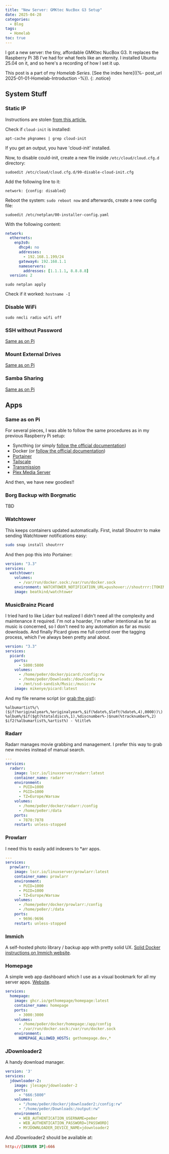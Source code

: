 ```yaml
---
title: "New Server: GMKtec NucBox G3 Setup"
date: 2025-04-28
categories:
  - Blog
tags:
  - Homelab
toc: true
---
```


I got a new server: the tiny, affordable GMKtec NucBox G3. It replaces the Raspberry Pi 3B I've had for what feels like an eternity. I installed Ubuntu 25.04 on it, and so here's a recording of how I set it up.

<!--more-->

This post is a part of my _Homelab Series_. [See the index here]({%- post_url 2025-01-01-Homelab-Introduction -%}).
{: .notice}

## System Stuff

### Static IP

Instructions are stolen [from this article.](https://learnubuntu.com/set-static-ip/)

Check if `cloud-init` is installed:

`apt-cache pkgnames | grep cloud-init`

If you get an output, you have 'cloud-init' installed.

Now, to disable could-init, create a new file inside `/etc/cloud/cloud.cfg.d` directory:

`sudoedit /etc/cloud/cloud.cfg.d/99-disable-cloud-init.cfg`

Add the following line to it:

`network: {config: disabled}`

Reboot the system: `sudo reboot now` and afterwards, create a new config file:

`sudoedit /etc/netplan/00-installer-config.yaml`

With the following content:

```yaml
network:
  ethernets:
    enp3s0:
      dhcp4: no
      addresses:
        - 192.168.1.199/24
      gateway4: 192.168.1.1
      nameservers:
        addresses: [1.1.1.1, 8.8.8.8]
  version: 2
```

`sudo netplan apply`

Check if it worked: `hostname -I`

### Disable WiFi

`sudo nmcli radio wifi off`

### SSH without Password

[Same as on Pi](/Homelab-Misc-Setup/#ssh-without-password)

### Mount External Drives

[Same as on Pi](/Homelab-Misc-Setup/#mount-external-hard-drive)

### Samba Sharing

[Same as on Pi](/Homelab-Misc-Setup/#samba-share-for-easy-file-management)

## Apps

### Same as on Pi

For several pieces, I was able to follow the same procedures as in my previous Raspberry Pi setup:

- Syncthing (or simply [follow the official documentation](https://apt.syncthing.net/))
- Docker (or [follow the official documentation](https://docs.docker.com/engine/install/ubuntu/#install-using-the-repository))
- [Portainer](/Homelab-Installing-Apps/#portainer)
- [Tailscale](/Homelab-Installing-Apps/#magic-of-remote-access-tailscale)
- [Transmission](/Homelab-Installing-Apps/#transmission)
- [Plex Media Server](/Homelab-Plex/#plex-media-server)

And then, we have new goodies!!

### Borg Backup with Borgmatic

TBD

### Watchtower

This keeps containers updated automatically. First, install Shoutrrr to make sending Watchtower notifications easy:

```bash
sudo snap install shoutrrr
```

And then pop this into Portainer:

```yaml
version: "3.3"
services:
  watchtower:
    volumes:
      - /var/run/docker.sock:/var/run/docker.sock
    environment: WATCHTOWER_NOTIFICATION_URL=pushover://shoutrrr:[TOKEN_APP]@[TOKEN_USER]/
    image: beatkind/watchtower
```

### MusicBrainz Picard

I tried hard to like Lidarr but realized I didn't need all the complexity and maintenance it required. I'm not a hoarder, I'm rather intentional as far as music is concerned, so I don't need to any automation as far as music downloads. And finally Picard gives me full control over the tagging process, which I've always been pretty anal about.

```yaml
version: "3.3"
services:
  picard:
    ports:
      - 5800:5800
    volumes:
      - /home/pe8er/docker/picard:/config:rw
      - /home/pe8er/Downloads:/downloads:rw
      - /mnt/ssd-sandisk/Music:/music:rw
    image: mikenye/picard:latest
```

And my file rename script (or [grab the gist](https://gist.github.com/Pe8er/270b524e5d48dfd3fa23b97d5e6a0062#file-0000-album_00-title-m4a-ptsp)):

`%albumartist%/\($if(%originalyear%,%originalyear%,$if(%date%,$left(%date%,4),0000))\) %album%/$if($gt(%totaldiscs%,1),%discnumber%-)$num(%tracknumber%,2) $if2(%albumartist%,%artist%) - %title%`

### Radarr

Radarr manages movie grabbing and management. I prefer this way to grab new movies instead of manual search.

```yaml
---
services:
  radarr:
    image: lscr.io/linuxserver/radarr:latest
    container_name: radarr
    environment:
      - PUID=1000
      - PGID=1000
      - TZ=Europe/Warsaw
    volumes:
      - /home/pe8er/docker/radarr:/config
      - /home/pe8er:/data
    ports:
      - 7878:7878
    restart: unless-stopped
```

### Prowlarr

I need this to easily add indexers to *arr apps.

```yaml
---
services:
  prowlarr:
    image: lscr.io/linuxserver/prowlarr:latest
    container_name: prowlarr
    environment:
      - PUID=1000
      - PGID=1000
      - TZ=Europe/Warsaw
    volumes:
      - /home/pe8er/docker/prowlarr:/config
      - /home/pe8er/:/data
    ports:
      - 9696:9696
    restart: unless-stopped
```

### Immich

A self-hosted photo library / backup app with pretty solid UX. [Solid Docker instructions on Immich website](https://immich.app/docs/install/docker-compose).

### Homepage

A simple web app dashboard which I use as a visual bookmark for all my server apps. [Website](https://gethomepage.dev/).

```yaml
services:
  homepage:
    image: ghcr.io/gethomepage/homepage:latest
    container_name: homepage
    ports:
      - 3000:3000
    volumes:
      - /home/pe8er/docker/homepage:/app/config
      - /var/run/docker.sock:/var/run/docker.sock
    environment:
      HOMEPAGE_ALLOWED_HOSTS: gethomepage.dev,*
```

### JDownloader2

A handy download manager.

```yaml
version: '3'
services:
  jdownloader-2:
    image: jlesage/jdownloader-2
    ports:
      - "666:5800"
    volumes:
      - "/home/pe8er/docker/jdownloader2:/config:rw"
      - "/home/pe8er/Downloads:/output:rw"
    environment:
      - WEB_AUTHENTICATION_USERNAME=pe8er
      - WEB_AUTHENTICATION_PASSWORD=[PASSWORD]
      - MYJDOWNLOADER_DEVICE_NAME=jdownloader2
```

And JDownloader2 should be available at:

```conf
http://[SERVER IP]:666
```
